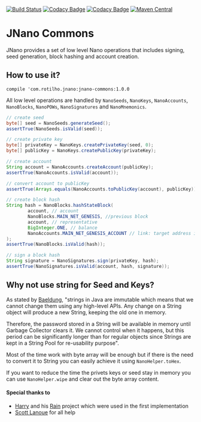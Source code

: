 [![Build Status](https://travis-ci.org/rotilho/jnano-commons.svg?branch=master)](https://travis-ci.org/rotilho/jnano-commons)
[![Codacy Badge](https://api.codacy.com/project/badge/Grade/9aba7b2a36f54a7689f7ffb798fb708c)](https://www.codacy.com/app/rotilho/jnano-commons?utm_source=github.com&amp;utm_medium=referral&amp;utm_content=rotilho/jnano-commons&amp;utm_campaign=Badge_Grade)
[![Codacy Badge](https://api.codacy.com/project/badge/Coverage/9aba7b2a36f54a7689f7ffb798fb708c)](https://www.codacy.com/app/rotilho/jnano-commons?utm_source=github.com&utm_medium=referral&utm_content=rotilho/jnano-commons&utm_campaign=Badge_Coverage)
[![Maven Central](https://maven-badges.herokuapp.com/maven-central/com.rotilho.jnano/jnano-commons/badge.svg)](https://mvnrepository.com/artifact/com.rotilho.jnano/jnano-commons)

# JNano Commons
JNano provides a set of low level Nano operations that includes signing, seed generation, block hashing and account creation.

## How to use it?

`compile 'com.rotilho.jnano:jnano-commons:1.0.0`

All low level operations are handled by `NanoSeeds`, `NanoKeys`, `NanoAccounts`, `NanoBlocks`, `NanoPOWs`, `NanoSignatures` and `NanoMnemonics`.

```java
// create seed
byte[] seed = NanoSeeds.generateSeed();
assertTrue(NanoSeeds.isValid(seed));

// create private key
byte[] privateKey = NanoKeys.createPrivateKey(seed, 0);
byte[] publicKey = NanoKeys.createPublicKey(privateKey);

// create account
String account = NanoAccounts.createAccount(publicKey);
assertTrue(NanoAccounts.isValid(account));

// convert account to publicKey
assertTrue(Arrays.equals(NanoAccounts.toPublicKey(account), publicKey));

// create block hash
String hash = NanoBlocks.hashStateBlock(
        account, // account
        NanoBlocks.MAIN_NET_GENESIS, //previous block
        account, // representative
        BigInteger.ONE, // balance
        NanoAccounts.MAIN_NET_GENESIS_ACCOUNT // link: target address in this case
);
assertTrue(NanoBlocks.isValid(hash));

// sign a block hash
String signature = NanoSignatures.sign(privateKey, hash);
assertTrue(NanoSignatures.isValid(account, hash, signature));
```

## Why not use string for Seed and Keys?
As stated by [Baeldung](https://www.baeldung.com/java-storing-passwords), "strings in Java are immutable which means that we cannot change them using any high-level APIs. Any change on a String object will produce a new String, keeping the old one in memory.
                                                                          
Therefore, the password stored in a String will be available in memory until Garbage Collector clears it. We cannot control when it happens, but this period can be significantly longer than for regular objects since Strings are kept in a String Pool for re-usability purpose".

Most of the time work with byte array will be enough but if there is the need to convert it to String you can easily achieve it using ``NanoHelper.toHex``.

If you want to reduce the time the privets keys or seed stay in memory you can use ```NanoHelper.wipe``` and clear out the byte array content.

#### Special thanks to 
- [Harry](https://github.com/thehen101) and his [Rain](https://github.com/thehen101/Rain) project which were used in the first implementation
- [Scott Lanoue](https://github.com/schott12521) for all help